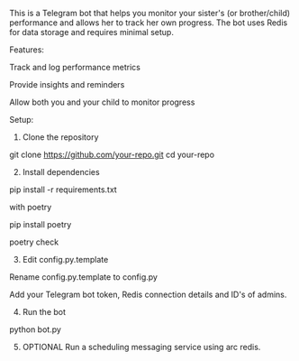 This is a Telegram bot that helps you monitor your sister's (or brother/child) performance and allows her to track her own progress. The bot uses Redis for data storage and requires minimal setup.

Features:

Track and log performance metrics

Provide insights and reminders

Allow both you and your child to monitor progress


Setup:

1. Clone the repository

git clone https://github.com/your-repo.git
cd your-repo


2. Install dependencies

pip install -r requirements.txt

with poetry

pip install poetry

poetry check


3. Edit config.py.template

Rename config.py.template to config.py

Add your Telegram bot token, Redis connection details and ID's of admins.



4. Run the bot

python bot.py


5. OPTIONAL Run a scheduling messaging service using arc redis.

